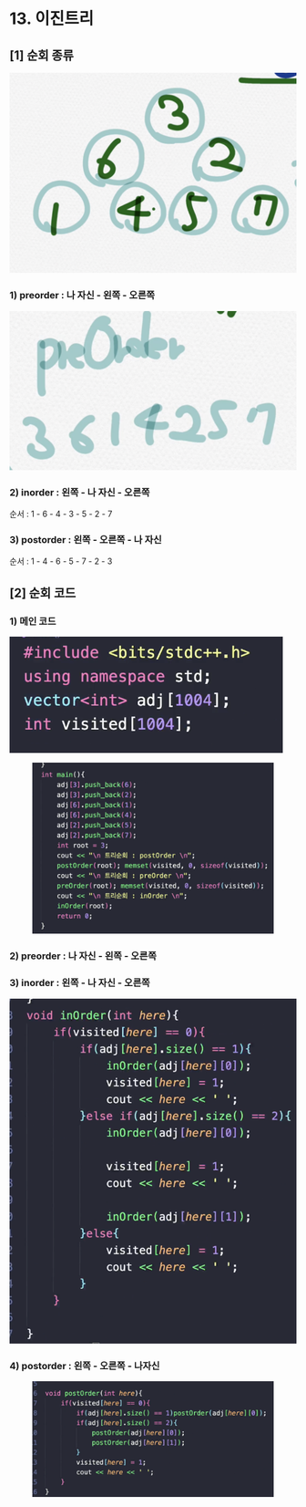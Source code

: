 # 13. 이진트리

## \[1] 순회 종류

![](<../.gitbook/assets/image (3) (1).png>)

### 1) preorder : 나 자신 - 왼쪽 - 오른쪽

![](<../.gitbook/assets/image (7).png>)

### 2) inorder : 왼쪽 - 나 자신 - 오른쪽&#x20;

순서 : 1 - 6 - 4 - 3 - 5 - 2 - 7

### 3) postorder : 왼쪽 - 오른쪽 - 나 자신

순서 : 1 - 4 - 6 - 5 - 7 - 2 - 3

## \[2] 순회 코드

### 1) 메인 코드

![](<../.gitbook/assets/image (6) (1).png>)

<figure><img src="../.gitbook/assets/image (4).png" alt=""><figcaption></figcaption></figure>

### 2) preorder : 나 자신 - 왼쪽 - 오른쪽

### 3) inorder : 왼쪽 - 나 자신 - 오른쪽

![](<../.gitbook/assets/image (5).png>)

### 4) postorder :  왼쪽 - 오른쪽 - 나자신

<figure><img src="../.gitbook/assets/image (2).png" alt=""><figcaption></figcaption></figure>
